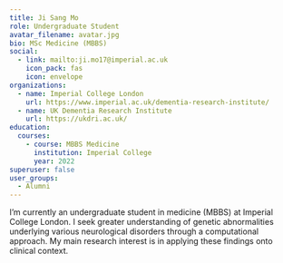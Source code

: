 ```yaml
---
title: Ji Sang Mo
role: Undergraduate Student
avatar_filename: avatar.jpg
bio: MSc Medicine (MBBS)
social:
  - link: mailto:ji.mo17@imperial.ac.uk
    icon_pack: fas
    icon: envelope
organizations:
  - name: Imperial College London
    url: https://www.imperial.ac.uk/dementia-research-institute/
  - name: UK Dementia Research Institute
    url: https://ukdri.ac.uk/
education:
  courses:
    - course: MBBS Medicine
      institution: Imperial College
      year: 2022
superuser: false
user_groups:
  - Alumni
---
```

I’m currently an undergraduate student in medicine (MBBS) at Imperial College London. I seek greater understanding of genetic abnormalities underlying various neurological disorders through a computational approach. My main research interest is in applying these findings onto clinical context.
